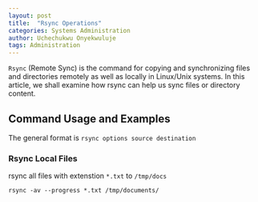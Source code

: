 ```yaml
---
layout: post
title:  "Rsync Operations"
categories: Systems Administration
author: Uchechukwu Onyekwuluje
tags: Administration
---
```


`Rsync` (Remote Sync) is the command for copying and synchronizing files and directories remotely as well as locally in Linux/Unix systems.
In this article, we shall examine how rsync can help us sync files or directory content.

## Command Usage and Examples
The general format is `rsync options source destination`

### Rsync Local Files
rsync all files with extenstion `*.txt` to `/tmp/docs`
```
rsync -av --progress *.txt /tmp/documents/
``` 
